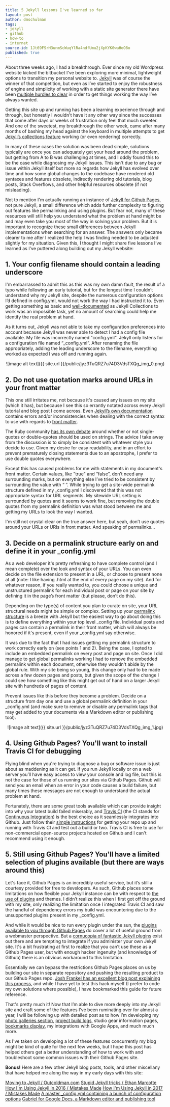 ```yaml
---
title: 5 Jekyll lessons I've learned so far
layout: post
author: dmschulman
tags:
- jekyll
- github
- how-to
- internet
source-id: 1Jt69FSrH3unmScWuqYlRa4ndfUmu2jXpKYK0waHoO8o
published: true
---
```

About three weeks ago, I had a breakthrough. Ever since my old Wordpress website kicked the bitbucket I've been exploring more minimal, lightweight options to transition my personal website to. [Jekyll](https://jekyllrb.com/) was of course the winner of that competition, but even as I’ve started to enjoy the robustness of engine and simplicity of working with a static site generator there have been [multiple hurdles to clear](https://dmschulman.com/blog/2017/make-the-switch-to-jekyll-in-only-37-easy-steps.html) in order to get things working the way I’ve always wanted.

Getting this site up and running has been a learning experience through and through, but honestly I wouldn't have it any other way since the successes that come after days or weeks of frustration only feel that much sweeter. And one of the sweetest, my breakthrough the other week, came after many months of bashing my head against the keyboard in multiple attempts to get [Jekyll’s collections feature](https://jekyllrb.com/docs/collections/) working (or even rendering) correctly.

In many of these cases the solution was been dead simple, solutions typically are once you can adequately get your head around the problem, but getting from A to B was challenging at times, and I oddly found this to be the case while diagnosing my Jekyll issues. This isn't due to any bug or issue within Jekyll itself but more so regards how Jekyll has evolved over time and how some global changes to the codebase have rendered old syntaxes and features obsolete, indirectly rendering old tutorials, blog posts, Stack Overflows, and other helpful resources obsolete (if not misleading).

Not to mention I'm actually running an instance of [Jekyll for Github Pages](https://jekyllrb.com/docs/github-pages/), not pure Jekyll, a small difference which adds further complexity to figuring out features like permalinking and using plugins. But fear not, many of these resources will still help you understand what the problem at hand might be and may even take you most of the way in solving your problem. But it is important to recognize these small differences between Jekyll implementations when searching for an answer. The answers only became clearer to me after I realized the help I was finding needed to be adjusted slightly for my situation. Given this, I thought I might share five lessons I’ve learned as I’ve puttered along building out my Jekyll website:

## 1. Your config filename should contain a leading underscore

I'm embarrassed to admit this as this was my own damn fault, the result of a typo while following an early tutorial, but for the longest time I couldn’t understand why my Jekyll site, despite the numerous configuration options I’d defined in config.yml, would not work the way I had instructed it to. Even getting something as basic and [well-documented](https://ben.balter.com/2015/02/20/jekyll-collections/) as Jekyll Collections to work was an impossible task, yet no amount of searching could help me identify the real problem at hand.

As it turns out, Jekyll was not able to take my configuration preferences into account because Jekyll was never able to detect I had a config file available. My file was incorrectly named "config.yml". Jekyll only listens for a configuration file named “_config.yml”. After renaming the file appropriately, adding the leading underscore to the filename, everything worked as expected I was off and running again.

<center>![image alt text]({{ site.url }}/public/jyz3TuQRZ7u74D3VdsTXQg_img_0.png)</center>

## 2. Do not use quotation marks around URLs in your front matter

This one still irritates me, not because it's caused any issues on my site (which it has), but because I see this so errantly notated across every Jekyll tutorial and blog post I come across. Even [Jekyll’s own documentation](https://jekyllrb.com/docs/home/) contains errors and/or inconsistencies when dealing with the correct syntax to use with regards to [front matter](https://jekyllrb.com/docs/frontmatter/).

The Ruby community [has its own debate](https://anti-pattern.com/always-use-double-quoted-strings-in-ruby) around whether or not single-quotes or double-quotes should be used on strings. The advice I take away from the discussion is to simply be consistent with whatever style you decide to use. Given my desire for easy readability, and in an effort to prevent prematurely closing statements due to an apostrophe, I prefer to use double quotes everywhere.

Except this has caused problems for me with statements in my document's front matter. Certain values, like "true" and “false”, don’t need any surrounding marks, but on everything else I’ve tried to be consistent by surrounding the value with “ ”. While trying to get a site-wide permalink structure defined in my _config.yml I discovered that this was not appropriate syntax for URL segments. My sitewide URL setting is surrounded by quotes and it seems to work fine, but removing the double quotes from my permalink definition was what stood between me and getting my URLs to look the way I wanted.

I'm still not crystal clear on the true answer here, but yeah, don’t use quotes around your URLs or URIs in front matter. And speaking of permalinks...

## 3. Decide on a permalink structure early on and define it in your _config.yml

As a web developer it's pretty refreshing to have complete control (and I mean complete) over the look and syntax of your URLs. You can even decide on the file extension to present in a URL, or choose to present none at all (note: I like having .html at the end of every page on my site). And for whatever reason, if you really wanted to, you could choose a unique and unstructured permalink for each individual post or page on your site by defining it in the page’s front matter (but please, don’t do this).

Depending on the type(s) of content you plan to curate on site, your URL structural needs might be simple or complex. Setting up your [permalink structure](https://jekyllrb.com/docs/permalinks/) is a breeze with Jekyll but the easiest way to go about doing this is to define everything within your top level _config file. Individual posts and pages can contain a permalink in their front matter, which will always be honored if it's present, even if your _config.yml say otherwise.

It was due to the fact that I had issues getting my permalink structure to work correctly early on (see points 1 and 2). Being the case, I opted to include an embedded permalink on every post and page on site. Once I did manage to get global permalinks working I had to remove the embedded permalink within each document, otherwise they wouldn't abide by the global rule. With my site being so young, this change only had to be made across a few dozen pages and posts, but given the scope of the change I could see how something like this might get out of hand on a larger Jekyll site with hundreds of pages of content.

Prevent issues like this before they become a problem. Decide on a structure from day one and use a global permalink definition in your _config.yml (and make sure to remove or disable any permalink tags that may get added to your documents via a Markdown editor or publishing tool).

<center>![image alt text]({{ site.url }}/public/jyz3TuQRZ7u74D3VdsTXQg_img_1.jpg)</center>

## 4. Using Github Pages? You'll want to install Travis CI for debugging

Flying blind when you're trying to diagnose a bug or software issue is just about as maddening as it can get. If you run Jekyll locally or on a web server you’ll have easy access to view your console and log file, but this is not the case for those of us running our sites via Github Pages. Github will send you an email when an error in your code causes a build failure, but many times these messages are not enough to understand the actual problem at hand.

Fortunately, there are some great tools available which can provide insight into why your latest build failed miserably, and [Travis CI](https://travis-ci.org/) (the CI stands for [Continuous Integration](https://en.wikipedia.org/wiki/Continuous_integration)) is the best choice as it seamlessly integrates into Github. Just follow their [simple instructions](https://docs.travis-ci.com/user/getting-started/) for getting your repo up and running with Travis CI and test out a build or two. Travis CI is free to use for non-commercial open-source projects hosted on Github and I can't recommend using it enough. 

## 5. Still using Github Pages? You'll have a limited selection of plugins available (but there are ways around this)

Let's face it, Github Pages is an incredibly useful service, but it’s still a courtesy provided for free to developers. As such, Github places some limitations on how flexible your Jekyll instance can be with respect to [the use of plugins](https://jekyllrb.com/docs/plugins/) and themes. I didn’t realize this when I first got off the ground with my site, only realizing the limitation once I integrated Travis CI and saw the handful of dependency errors my build was encountering due to the unsupported plugins present in my _config.yml.

And while it would be nice to run every plugin under the sun, the [plugins available to you through Github Pages](https://help.github.com/articles/configuring-jekyll-plugins/) do cover a lot of useful ground from a webmaster perspective. But a [cornucopia of fantastic Jekyll plugins](https://planetjekyll.github.io/plugins/top) exist out there and are tempting to integrate if you administer your own Jekyll site. It's a bit frustrating at first to realize that you can’t use these as a Github Pages user, but with enough hacker ingenuity (and knowledge of Github) there is an obvious workaround to this limitation.

Essentially we can bypass the restrictions Github Pages places on us by building our site in separate repository and pushing the resulting product to our Github Pages repo. [Josh Frankel has an excellent blog post explaining this process](http://joshfrankel.me/blog/deploying-a-jekyll-blog-to-github-pages-with-custom-plugins-and-travisci/), and while I have yet to test this hack myself (I prefer to code my own solutions where possible), I have bookmarked this guide for future reference.

That's pretty much it! Now that I’m able to dive more deeply into my Jekyll site and craft some of the features I’ve been ruminating over for almost a year, I will be following up with detailed post as to how I’m developing my [photo galleries section](https://dmschulman.com/photos/index.html), [project build logs](https://dmschulman.com/projects/index.html), studio gear information pages, [bookmarks display](https://dmschulman.com/about/bookmarks.html), my integrations with Google Apps, and much much more.

As I've taken on developing a lot of these features concurrently my blog might be kind of quite for the next few weeks, but I hope this post has helped others get a better understanding of how to work with and troubleshoot some common issues with their Github Pages site.

**Bonus!** Here are a few other Jekyll blog posts, tools, and other miscellany that have helped me along the way in my early days with this site:

[Moving to Jekyll / Outcoldman.com](https://www.outcoldman.com/en/archive/2014/04/29/jekyll/)
[Stupid Jekyll tricks / Ethan Marcotte](https://ethanmarcotte.com/wrote/stupid-jekyll-tricks/)
[How I'm Using Jekyll in 2016 / Mistakes Made](https://mademistakes.com/articles/using-jekyll-2016/)
[How I'm Using Jekyll in 2017 / Mistakes Made](https://mademistakes.com/articles/using-jekyll-2017/)
[A master _config.yml containing a bunch of configuration options](https://github.com/academicpages/academicpages.github.io/blob/master/_config.yml)
[Gabriel for Google Docs, a Markdown editor and publishing tool](https://chrome.google.com/webstore/detail/gabriel/okimajjeocnndpifeelaajdebkkbckff?hl=en-GB)
